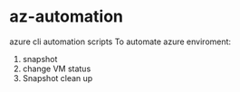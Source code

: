 # az-automation
azure cli automation scripts
To automate azure enviroment:
1. snapshot
2. change VM status
3. Snapshot clean up
